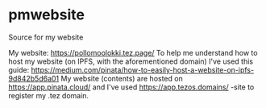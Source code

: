# pmwebsite
Source for my website

My website: https://pollomoolokki.tez.page/
To help me understand how to host my website (on IPFS, with the aforementioned domain) I've used this guide:
https://medium.com/pinata/how-to-easily-host-a-website-on-ipfs-9d842b5d6a01
My website (contents) are hosted on https://app.pinata.cloud/
and I've used https://app.tezos.domains/ -site to register my .tez domain.
